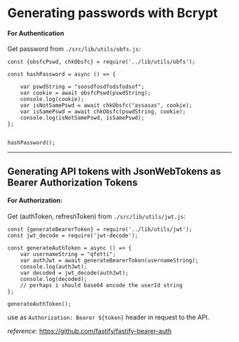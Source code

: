 # Generating passwords with Bcrypt 

#### For Authentication

Get password from `./src/lib/utils/obfs.js`:

```
const {obsfcPswd, chkObsfc} = require('../lib/utils/obfs');

const hashPassword = async () => {

    var pswdString = "soosdfosdfodsfodsof";
    var cookie = await obsfcPswd(pswdString);
    console.log(cookie);
    var isNotSamePswd = await chkObsfc("assasas", cookie);
    var isSamePswd = await chkObsfc(pswdString, cookie);
    console.log(isNotSamePswd, isSamePswd);
};


hashPassword();
```

---

## Generating API tokens with JsonWebTokens as Bearer Authorization Tokens

#### For Authorization: 

Get (authToken, refreshToken) from `./src/lib/utils/jwt.js`:

```
const {generateBearerToken} = require('../lib/utils/jwt');
const jwt_decode = require('jwt-decode');

const generateAuthToken = async () => {
    var usernameString = "qfetti";
    var authJwt = await generateBearerToken(usernameString);
    console.log(authJwt);
    var decoded = jwt_decode(authJwt);
    console.log(decoded); 
    // perhaps i should base64 encode the userId string
};

generateAuthToken();
```

use as `Authorization: Bearer ${token}` header in request to the API.

_reference_: https://github.com/fastify/fastify-bearer-auth